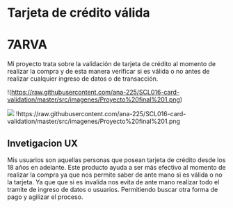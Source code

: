 # Tarjeta de crédito válida

# 7ARVA

Mi proyecto trata sobre la validación de tarjeta  de crédito al momento de realizar la compra y de esta manera verificar si es válida o no antes de realizar cualquier ingreso de datos o de transacción.

!(https://raw.githubusercontent.com/ana-225/SCL016-card-validation/master/src/imagenes/Proyecto%20final%201.png)

<img src="imagenes/Proyecto final 1.png">
!https://raw.githubusercontent.com/ana-225/SCL016-card-validation/master/src/imagenes/Proyecto%20final%201.png





## Invetigacion UX
Mis usuarios son aquellas personas que posean tarjeta de crédito desde los 18 años en adelante. 
Este producto ayuda a ser más efectivo al momento de realizar la compra ya que nos permite saber de ante mano si es válida o no la tarjeta. Ya que que si es invalida nos evita de ante mano realizar todo el tramite de ingreso de datos o usuarios. Permitiendo buscar otra forma de pago y agilizar el proceso.








